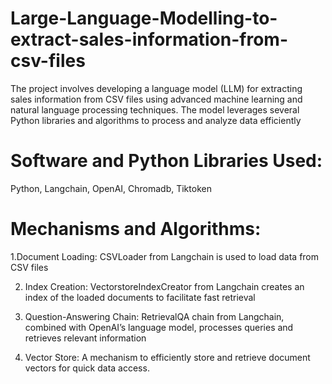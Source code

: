 # Large-Language-Modelling-to-extract-sales-information-from-csv-files
 The project involves developing a language model (LLM) for extracting sales information from CSV files using advanced machine learning and natural language processing techniques. The model leverages several Python libraries and algorithms to process and analyze data efficiently

# Software and Python Libraries Used:
Python, Langchain, OpenAI, Chromadb, Tiktoken
# Mechanisms and Algorithms: 
1.Document Loading: CSVLoader from Langchain is used to load data from CSV files

2. Index Creation: VectorstoreIndexCreator from Langchain creates an index of the loaded documents to facilitate fast retrieval
   
3. Question-Answering Chain: RetrievalQA chain from Langchain, combined with OpenAI’s language model, processes queries and retrieves relevant information
   
4. Vector Store: A mechanism to efficiently store and retrieve document vectors for quick data access.

